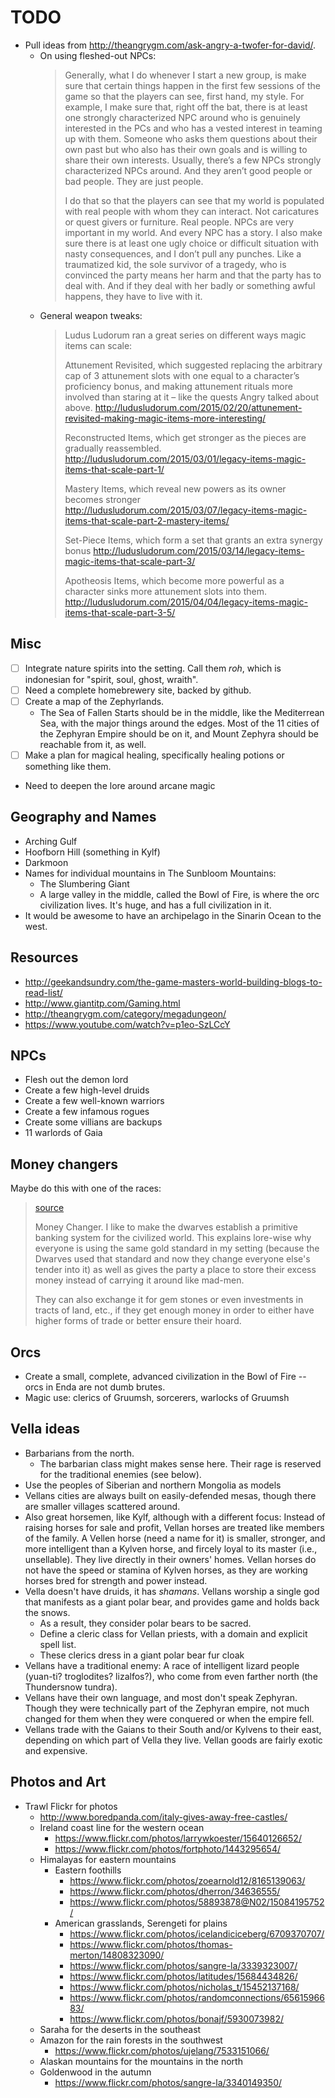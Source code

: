 # TODO

- Pull ideas from http://theangrygm.com/ask-angry-a-twofer-for-david/.
  - On using fleshed-out NPCs:
    > Generally, what I do whenever I start a new group, is make sure that certain things happen in the first few sessions of the game so that the players can see, first hand, my style. For example, I make sure that, right off the bat, there is at least one strongly characterized NPC around who is genuinely interested in the PCs and who has a vested interest in teaming up with them. Someone who asks them questions about their own past but who also has their own goals and is willing to share their own interests. Usually, there’s a few NPCs strongly characterized NPCs around. And they aren’t good people or bad people. They are just people.
    >
    > I do that so that the players can see that my world is populated with real people with whom they can interact. Not caricatures or quest givers or furniture. Real people. NPCs are very important in my world. And every NPC has a story. I also make sure there is at least one ugly choice or difficult situation with nasty consequences, and I don’t pull any punches. Like a traumatized kid, the sole survivor of a tragedy, who is convinced the party means her harm and that the party has to deal with. And if they deal with her badly or something awful happens, they have to live with it.
  - General weapon tweaks:
    > Ludus Ludorum ran a great series on different ways magic items can scale:
    > 
    > Attunement Revisited, which suggested replacing the arbitrary cap of 3 attunement slots with one equal to a character’s proficiency bonus, and making attunement rituals more involved than staring at it – like the quests Angry talked about above. http://ludusludorum.com/2015/02/20/attunement-revisited-making-magic-items-more-interesting/
    > 
    > Reconstructed Items, which get stronger as the pieces are gradually reassembled. http://ludusludorum.com/2015/03/01/legacy-items-magic-items-that-scale-part-1/
    > 
    > Mastery Items, which reveal new powers as its owner becomes stronger http://ludusludorum.com/2015/03/07/legacy-items-magic-items-that-scale-part-2-mastery-items/
    > 
    > Set-Piece Items, which form a set that grants an extra synergy bonus http://ludusludorum.com/2015/03/14/legacy-items-magic-items-that-scale-part-3/
    > 
    > Apotheosis Items, which become more powerful as a character sinks more attunement slots into them. http://ludusludorum.com/2015/04/04/legacy-items-magic-items-that-scale-part-3-5/

## Misc

- [ ] Integrate nature spirits into the setting.  Call them *roh*, which is indonesian for "spirit, soul, ghost, wraith".
- [ ] Need a complete homebrewery site, backed by github.
- [ ] Create a map of the Zephyrlands.
  - The Sea of Fallen Starts should be in the middle, like the Mediterrean Sea, with the major things around the edges.  Most of the 11 cities of the Zephyran Empire should be on it, and Mount Zephyra should be reachable from it, as well.
- [ ] Make a plan for magical healing, specifically healing potions or something like them.
- Need to deepen the lore around arcane magic

## Geography and Names

- Arching Gulf
- Hoofborn Hill (something in Kylf)
- Darkmoon
- Names for individual mountains in The Sunbloom Mountains:
  - The Slumbering Giant
  - A large valley in the middle, called the Bowl of Fire, is where the orc civilization lives.  It's huge, and has a full civilization in it.
- It would be awesome to have an archipelago in the Sinarin Ocean to the west.


## Resources
- http://geekandsundry.com/the-game-masters-world-building-blogs-to-read-list/
- http://www.giantitp.com/Gaming.html
- http://theangrygm.com/category/megadungeon/
- https://www.youtube.com/watch?v=p1eo-SzLCcY

## NPCs

* Flesh out the demon lord
* Create a few high-level druids
* Create a few well-known warriors
* Create a few infamous rogues
* Create some villians are backups
* 11 warlords of Gaia

## Money changers

Maybe do this with one of the races:

> [source](https://www.reddit.com/r/DnD/comments/6d262j/whats_a_cool_thing_you_like_to_put_in_your_towns/dhzwxkw/)
>
> Money Changer. I like to make the dwarves establish a primitive banking system for the civilized world. This explains lore-wise why everyone is using the same gold standard in my setting (because the Dwarves used that standard and now they change everyone else's tender into it) as well as gives the party a place to store their excess money instead of carrying it around like mad-men.
> 
> They can also exchange it for gem stones or even investments in tracts of land, etc., if they get enough money in order to either have higher forms of trade or better ensure their hoard.

## Orcs

- Create a small, complete, advanced civilization in the Bowl of Fire -- orcs in Enda are not dumb brutes.
- Magic use: clerics of Gruumsh, sorcerers, warlocks of Gruumsh

## Vella ideas

* Barbarians from the north.
  * The barbarian class might makes sense here.  Their rage is reserved for the traditional enemies (see below).
* Use the peoples of Siberian and northern Mongolia as models
* Vellans cities are always built on easily-defended mesas, though there are smaller villages scattered around.
* Also great horsemen, like Kylf, although with a different focus:  Instead of raising horses for sale and profit, Vellan horses are treated like members of the family.  A Vellen horse (need a name for it) is smaller, stronger, and more intelligent than a Kylven horse, and fircely loyal to its master (i.e., unsellable).  They live directly in their owners' homes.  Vellan horses do not have the speed or stamina of Kylven horses, as they are working horses bred for strength and power instead.
* Vella doesn't have druids, it has *shamans*.  Vellans worship a single god that manifests as a giant polar bear, and provides game and holds back the snows.
  * As a result, they consider polar bears to be sacred.
  * Define a cleric class for Vellan priests, with a domain and explicit spell list.
  * These clerics dress in a giant polar bear fur cloak
* Vellans have a traditional enemy: A race of intelligent lizard people (yuan-ti?  troglodites?  lizalfos?), who come from even farther north (the Thundersnow tundra).
* Vellans have their own language, and most don't speak Zephyran.  Though they were technically part of the Zephyran empire, not much changed for them when they were conquered or when the empire fell.
* Vellans trade with the Gaians to their South and/or Kylvens to their east, depending on which part of Vella they live.  Vellan goods are fairly exotic and expensive.

## Photos and Art

- Trawl Flickr for photos
  - http://www.boredpanda.com/italy-gives-away-free-castles/
  - Ireland coast line for the western ocean
    - https://www.flickr.com/photos/larrywkoester/15640126652/
    - https://www.flickr.com/photos/fortphoto/1443295654/
  - Himalayas for eastern mountains
    - Eastern foothills
      - https://www.flickr.com/photos/zoearnold12/8165139063/
      - https://www.flickr.com/photos/dherron/34636555/
      - https://www.flickr.com/photos/58893878@N02/15084195752/
    - American grasslands, Serengeti for plains
      - https://www.flickr.com/photos/icelandiciceberg/6709370707/
      - https://www.flickr.com/photos/thomas-merton/14808323090/
      - https://www.flickr.com/photos/sangre-la/3339323007/
      - https://www.flickr.com/photos/latitudes/15684434826/
      - https://www.flickr.com/photos/nicholas_t/15452137168/
      - https://www.flickr.com/photos/randomconnections/6561596683/
      - https://www.flickr.com/photos/bonajf/5930073982/
  - Saraha for the deserts in the southeast
  - Amazon for the rain forests in the southwest
    - https://www.flickr.com/photos/ujelang/7533151066/
  - Alaskan mountains for the mountains in the north
  - Goldenwood in the autumn
    - https://www.flickr.com/photos/sangre-la/3340149350/

  
